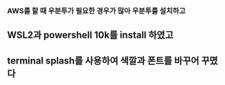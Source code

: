 ### AWS를 할 때 우분투가 필요한 경우가 많아 우분투를 설치하고

## WSL2과 powershell 10k를 install 하였고

## terminal splash를 사용하여 색깔과 폰트를 바꾸어 꾸몄다
